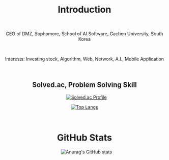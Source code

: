 <div align=center>

  <h1>Introduction</h1>
  <p>CEO of DMZ, Sophomore, School of AI.Software, Gachon University, South Korea</p>
  <p>Interests: Investing stock, Algorithm, Web, Network, A.I., Mobile Application</p>


  <h2>Solved.ac, Problem Solving Skill</h2>
  
[![Solved.ac Profile](http://mazassumnida.wtf/api/generate_badge?boj=taewan2002)](https://solved.ac/taewan2002)

[![Top Langs](https://github-readme-stats.vercel.app/api/top-langs/?username=taewan2002&layout=compact)](https://github.com/taewan2002/github-readme-stats)

  <h1>GitHub Stats</h1> 
  
![Anurag's GitHub stats](https://github-readme-stats.vercel.app/api?username=taewan2002&show_icons=true&theme=radical)


</div>
